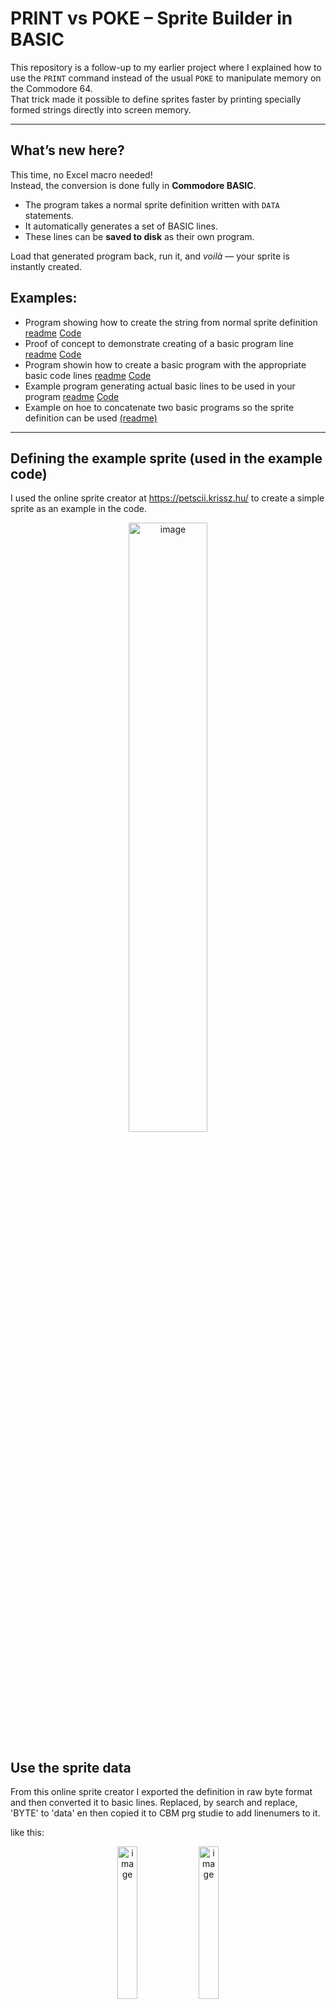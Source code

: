 # PRINT vs POKE – Sprite Builder in BASIC  

This repository is a follow-up to my earlier project where I explained how to use the `PRINT` command instead of the usual `POKE` to manipulate memory on the Commodore 64.  
That trick made it possible to define sprites faster by printing specially formed strings directly into screen memory.  

---

## What’s new here?  

This time, no Excel macro needed!  
Instead, the conversion is done fully in **Commodore BASIC**.  

- The program takes a normal sprite definition written with `DATA` statements.  
- It automatically generates a set of BASIC lines.  
- These lines can be **saved to disk** as their own program.  

Load that generated program back, run it, and *voilà* — your sprite is instantly created.

## Examples:
- Program showing how to create the string from normal sprite definition  [readme](./readme-program-1-creating-the-string.md)  [Code](./sprite-printing.bas)
- Proof of concept to demonstrate creating of a basic program line [readme](./readme-save-memory-block.md) [Code](./save-memory-block.bas)
- Program showin how to create a basic program with the appropriate basic code lines [readme](./readme-program-2-sprite-line-demo.md)  [Code](./sprite-line-demo.bas)
- Example program generating actual basic lines to be used in your program [readme](./readme-program-3-generate-the-basic-program.md)  [Code](./sprite-generator.bas)
- Example on hoe to concatenate two basic programs so the sprite definition can be used [(readme)](./combining-basic-files.md)

---
## Defining the example sprite (used in the example code)
I used the online sprite creator at https://petscii.krissz.hu/ to create a simple sprite as an example in the code.
<p align="center">
<img width="50%" height="50%" alt="image" src="https://github.com/user-attachments/assets/9af347eb-5fc2-4b7a-8ae7-14ca1f95d443" />
</p>

## Use the sprite data
From this online sprite creator I exported the definition in raw byte format and then converted it to basic lines. Replaced, by search and replace, 'BYTE' to 'data' en then copied it to CBM prg studie to add linenumers to it. 

like this:
<p align="center">
<img width="25%" height="25%" alt="image" src="https://github.com/user-attachments/assets/a1b8f222-7a33-4957-a4e5-5cc55aa046c3" />
<img width="25%" height="25%" alt="image" src="https://github.com/user-attachments/assets/8f33b768-3328-4d0e-9b33-10420eb44d45" />
</p>



